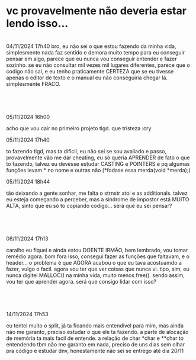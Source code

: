 # vc provavelmente não deveria estar lendo isso...
<br>
04/11/2024 17h40
    bro, eu não sei o que estou fazendo da minha vida, simplesmente nada faz sentido e demora muito tempo para eu conseguir pensar em algo, parece que eu nunca vou conseguir entender e fazer sozinho.
    se eu não consultar mil vezes mil lugares diferentes, parece que o codigo não sai, e eu tenho praticamente CERTEZA que se eu tivesse apenas o editor de texto e o manual eu não conseguiria chegar lá. simplesmente FRACO.
    
## <br>

05/11/2024 16h00

acho que vou cair no primeiro projeto tlgd. que tristeza :cry

05/11/2024 17h40

to fazendo tlgd, mas ta dificil, eu não sei se sou avaliado e passo, provavelmente vão me dar cheating, eu só queria APRENDER de fato o que to fazendo, talvez eu devesse estudar CASTING e POINTERS e pq algumas funções levam * no nome e outras não (*fodase essa merda(void *merda);)

05/11/2024 18h44

tão deixando a gente sonhar, me falta o strnstr atoi e as additionals. talvez eu esteja começando a perceber, mas a sindrome de impostor está MUITO ALTA, sinto que eu só to copiando codigo... será que eu sei pensar?
## <br>
08/11/2024 17h13

caralho eu fiquei e ainda estou DOENTE IRMÃO, bem lembrado, vou tomar remédio agora. bom fora isso, consegui fazer as funções que faltavam, e o header... o problema é que AGORA acabou o que eu tava acostuamdo a fazer, vulgo o facil. agora vou ter que ver coisas que nunca vi. tipo, sim, eu nunca digitei MALLOC() na minha vida, muito menos free(). sendo assim, vou ter que aprender agora. será que consigo lidar com isso?

## <br>
14/11/2024 17h53

eu tentei muito o split, já ta ficando mais entendivel para mim, mas ainda não me garanto, preciso estudar o que ele ta fazendo. a parte de alocação de memória ta mais facil de entende. a relação de char *char e **char to entendendo tbm
não me garanto em nada, preciso de uns dias sem olhar pra código e estudar dnv, honestamente não sei se entrego até dia 20/11